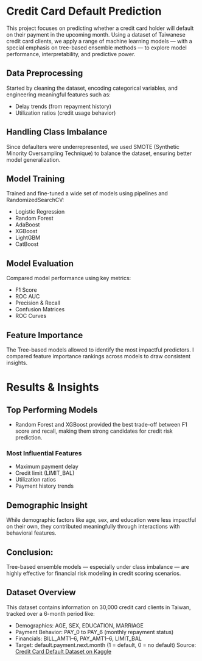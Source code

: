 # Credit Card Default Prediction
This project focuses on predicting whether a credit card holder will default on their payment in the upcoming month. Using a dataset of Taiwanese credit card clients, we apply a range of machine learning models — with a special emphasis on tree-based ensemble methods — to explore model performance, interpretability, and predictive power.
## Data Preprocessing
Started by cleaning the dataset, encoding categorical variables, and engineering meaningful features such as:
- Delay trends (from repayment history)
- Utilization ratios (credit usage behavior)
## Handling Class Imbalance
Since defaulters were underrepresented, we used SMOTE (Synthetic Minority Oversampling Technique) to balance the dataset, ensuring better model generalization.
## Model Training
Trained and fine-tuned a wide set of models using pipelines and RandomizedSearchCV:
- Logistic Regression
- Random Forest
- AdaBoost
- XGBoost
- LightGBM
- CatBoost
## Model Evaluation
Compared model performance using key metrics:
- F1 Score
- ROC AUC
- Precision & Recall
- Confusion Matrices
- ROC Curves
## Feature Importance
The Tree-based models allowed to identify the most impactful predictors. I compared feature importance rankings across models to draw consistent insights.
# Results & Insights
## Top Performing Models
- Random Forest and XGBoost provided the best trade-off between F1 score and recall, making them strong candidates for credit risk prediction.
### Most Influential Features
- Maximum payment delay
- Credit limit (LIMIT_BAL)
- Utilization ratios
- Payment history trends
## Demographic Insight
While demographic factors like age, sex, and education were less impactful on their own, they contributed meaningfully through interactions with behavioral features.
## Conclusion:
Tree-based ensemble models — especially under class imbalance — are highly effective for financial risk modeling in credit scoring scenarios.
## Dataset Overview
This dataset contains information on 30,000 credit card clients in Taiwan, tracked over a 6-month period like:
- Demographics:	AGE, SEX, EDUCATION, MARRIAGE
- Payment Behavior:	PAY_0 to PAY_6 (monthly repayment status)
- Financials:	BILL_AMT1–6, PAY_AMT1–6, LIMIT_BAL
- Target:	default.payment.next.month (1 = default, 0 = no default)
Source: [Credit Card Default Dataset on Kaggle](https://www.kaggle.com/datasets/uciml/default-of-credit-card-clients-dataset)

